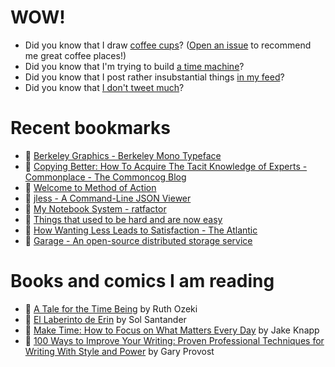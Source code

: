 # WOW!

- Did you know that I draw [coffee cups](https://papercups.mamuso.net/)? ([Open an issue](https://github.com/mamuso/papercups/issues) to recommend me great coffee places!)
- Did you know that I'm trying to build [a time machine](https://github.com/mamuso/fluxcapacitor)?
- Did you know that I post rather insubstantial things [in my feed](https://feed.mamuso.net/)?
- Did you know that [I don't tweet much](https://twitter.com/mamuso)?

# Recent bookmarks

- 👀 [Berkeley Graphics - Berkeley Mono Typeface](https://berkeleygraphics.com/typefaces/berkeley-mono)
- 👀 [Copying Better: How To Acquire The Tacit Knowledge of Experts - Commonplace - The Commoncog Blog](https://commoncog.com/blog/how-to-learn-tacit-knowledge/)
- 👀 [Welcome to Method of Action](https://method.ac/)
- 👀 [jless - A Command-Line JSON Viewer](https://jless.io/)
- 👀 [My Notebook System - ratfactor](http://ratfactor.com/notes)
- 👀 [Things that used to be hard and are now easy](https://jvns.ca/blog/2022/02/20/things-that-used-to-be-hard-and-are-now-easy/)
- 👀 [How Wanting Less Leads to Satisfaction - The Atlantic](https://www.theatlantic.com/magazine/archive/2022/03/why-we-are-never-satisfied-happiness/621304/)
- 👀 [Garage - An open-source distributed storage service](https://garagehq.deuxfleurs.fr/)


# Books and comics I am reading

- 📘 [A Tale for the Time Being](https://www.goodreads.com/book/show/57363023) by Ruth Ozeki
- 📘 [El Laberinto de Erin](https://www.goodreads.com/book/show/60091934) by Sol Santander
- 📘 [Make Time: How to Focus on What Matters Every Day](https://www.goodreads.com/book/show/39317186) by Jake Knapp
- 📘 [100 Ways to Improve Your Writing: Proven Professional Techniques for Writing With Style and Power](https://www.goodreads.com/book/show/43229424) by Gary Provost

